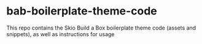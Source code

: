 # bab-boilerplate-theme-code
This repo contains the Skio Build a Box boilerplate theme code (assets and snippets), as well as instructions for usage
